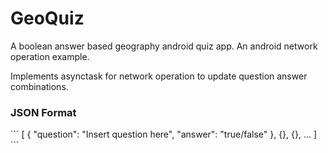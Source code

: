 # GeoQuiz
A boolean answer based geography android quiz app. An android network operation example.

Implements asynctask for network operation to update question answer combinations.
<h3>JSON Format</h3>
```
[
  {
     "question": "Insert question here",
     "answer": "true/false"
  },
  {},
  {},
  ...
]
```

